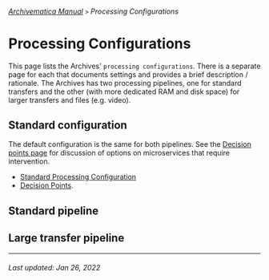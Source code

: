 ###### [Archivematica Manual](../README.md) `>` Processing Configurations

# Processing Configurations
This page lists the Archives' `processing configurations`. There is a separate page for each that documents settings and provides a brief description / rationale. The Archives has two processing pipelines, one for standard transfers and the other (with more dedicated RAM and disk space) for larger transfers and files (e.g. video).

## Standard configuration
The default configuration is the same for both pipelines. See the [Decision points page](../ingest-guidelines/decisions-points.md) for discussion of options on microservices that require intervention.
- [Standard Processing Configuration](standard.md)
- [Decision Points](../ingest-guidelines/decisions-points.md).

## Standard pipeline


## Large transfer pipeline


---
###### Last updated: Jan 26, 2022
